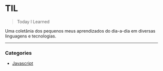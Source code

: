 # TIL

> Today I Learned

Uma coletânia dos pequenos meus aprendizados do dia-a-dia em diversas linguagens e tecnologias.

---

### Categories

* [Javascript](#javascript)
